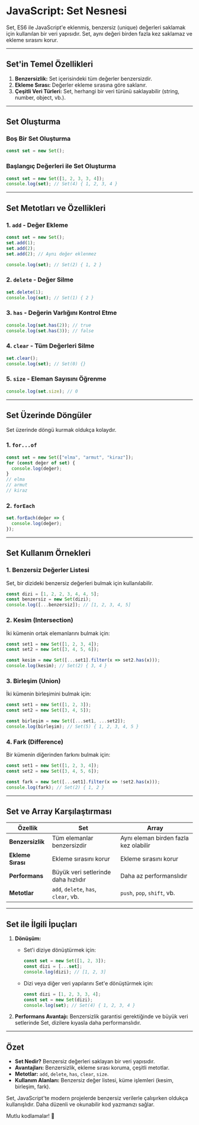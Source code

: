# JavaScript: Set Nesnesi

Set, ES6 ile JavaScript'e eklenmiş, benzersiz (unique) değerleri saklamak için kullanılan bir veri yapısıdır. Set, aynı değeri birden fazla kez saklamaz ve ekleme sırasını korur.

---

## Set'in Temel Özellikleri

1. **Benzersizlik:** Set içerisindeki tüm değerler benzersizdir.
2. **Ekleme Sırası:** Değerler ekleme sırasına göre saklanır.
3. **Çeşitli Veri Türleri:** Set, herhangi bir veri türünü saklayabilir (string, number, object, vb.).

---

## Set Oluşturma

### Boş Bir Set Oluşturma

```javascript
const set = new Set();
```

### Başlangıç Değerleri ile Set Oluşturma

```javascript
const set = new Set([1, 2, 3, 3, 4]);
console.log(set); // Set(4) { 1, 2, 3, 4 }
```

---

## Set Metotları ve Özellikleri

### 1. `add` - Değer Ekleme

```javascript
const set = new Set();
set.add(1);
set.add(2);
set.add(2); // Aynı değer eklenmez

console.log(set); // Set(2) { 1, 2 }
```

### 2. `delete` - Değer Silme

```javascript
set.delete(1);
console.log(set); // Set(1) { 2 }
```

### 3. `has` - Değerin Varlığını Kontrol Etme

```javascript
console.log(set.has(2)); // true
console.log(set.has(3)); // false
```

### 4. `clear` - Tüm Değerleri Silme

```javascript
set.clear();
console.log(set); // Set(0) {}
```

### 5. `size` - Eleman Sayısını Öğrenme

```javascript
console.log(set.size); // 0
```

---

## Set Üzerinde Döngüler

Set üzerinde döngü kurmak oldukça kolaydır.

### 1. `for...of`

```javascript
const set = new Set(["elma", "armut", "kiraz"]);
for (const değer of set) {
  console.log(değer);
}
// elma
// armut
// kiraz
```

### 2. `forEach`

```javascript
set.forEach(değer => {
  console.log(değer);
});
```

---

## Set Kullanım Örnekleri

### 1. Benzersiz Değerler Listesi

Set, bir dizideki benzersiz değerleri bulmak için kullanılabilir.

```javascript
const dizi = [1, 2, 2, 3, 4, 4, 5];
const benzersiz = new Set(dizi);
console.log([...benzersiz]); // [1, 2, 3, 4, 5]
```

### 2. Kesim (Intersection)

İki kümenin ortak elemanlarını bulmak için:

```javascript
const set1 = new Set([1, 2, 3, 4]);
const set2 = new Set([3, 4, 5, 6]);

const kesim = new Set([...set1].filter(x => set2.has(x)));
console.log(kesim); // Set(2) { 3, 4 }
```

### 3. Birleşim (Union)

İki kümenin birleşimini bulmak için:

```javascript
const set1 = new Set([1, 2, 3]);
const set2 = new Set([3, 4, 5]);

const birleşim = new Set([...set1, ...set2]);
console.log(birleşim); // Set(5) { 1, 2, 3, 4, 5 }
```

### 4. Fark (Difference)

Bir kümenin diğerinden farkını bulmak için:

```javascript
const set1 = new Set([1, 2, 3, 4]);
const set2 = new Set([3, 4, 5, 6]);

const fark = new Set([...set1].filter(x => !set2.has(x)));
console.log(fark); // Set(2) { 1, 2 }
```

---

## Set ve Array Karşılaştırması

| **Özellik**            | **Set**                                | **Array**                          |
|-------------------------|----------------------------------------|-------------------------------------|
| **Benzersizlik**       | Tüm elemanlar benzersizdir             | Aynı eleman birden fazla kez olabilir |
| **Ekleme Sırası**      | Ekleme sırasını korur                  | Ekleme sırasını korur               |
| **Performans**         | Büyük veri setlerinde daha hızlıdır    | Daha az performanslıdır             |
| **Metotlar**           | `add`, `delete`, `has`, `clear`, vb.   | `push`, `pop`, `shift`, vb.         |

---

## Set ile İlgili İpuçları

1. **Dönüşüm:**
    - Set'i diziye dönüştürmek için:
      ```javascript
      const set = new Set([1, 2, 3]);
      const dizi = [...set];
      console.log(dizi); // [1, 2, 3]
      ```

    - Dizi veya diğer veri yapılarını Set'e dönüştürmek için:
      ```javascript
      const dizi = [1, 2, 3, 3, 4];
      const set = new Set(dizi);
      console.log(set); // Set(4) { 1, 2, 3, 4 }
      ```

2. **Performans Avantajı:**
   Benzersizlik garantisi gerektiğinde ve büyük veri setlerinde Set, dizilere kıyasla daha performanslıdır.

---

## Özet

- **Set Nedir?** Benzersiz değerleri saklayan bir veri yapısıdır.
- **Avantajları:** Benzersizlik, ekleme sırası koruma, çeşitli metotlar.
- **Metotlar:** `add`, `delete`, `has`, `clear`, `size`.
- **Kullanım Alanları:** Benzersiz değer listesi, küme işlemleri (kesim, birleşim, fark).

Set, JavaScript'te modern projelerde benzersiz verilerle çalışırken oldukça kullanışlıdır. Daha düzenli ve okunabilir kod yazmanızı sağlar.

Mutlu kodlamalar! 🚀
